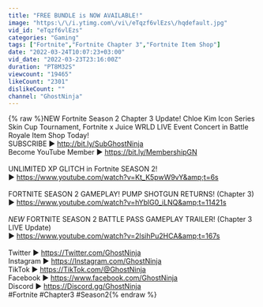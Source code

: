 ```yaml
---
title: "FREE BUNDLE is NOW AVAILABLE!"
image: "https:\/\/i.ytimg.com\/vi\/eTqzf6vlEzs\/hqdefault.jpg"
vid_id: "eTqzf6vlEzs"
categories: "Gaming"
tags: ["Fortnite","Fortnite Chapter 3","Fortnite Item Shop"]
date: "2022-03-24T10:07:23+03:00"
vid_date: "2022-03-23T23:16:00Z"
duration: "PT8M32S"
viewcount: "19465"
likeCount: "2301"
dislikeCount: ""
channel: "GhostNinja"
---
```

{% raw %}NEW Fortnite Season 2 Chapter 3 Update! Chloe Kim Icon Series Skin Cup Tournament, Fortnite x Juice WRLD LIVE Event Concert in Battle Royale Item Shop Today!<br />SUBSCRIBE ▶ <a rel="nofollow" target="blank" href="http://bit.ly/SubGhostNinja">http://bit.ly/SubGhostNinja</a><br />Become YouTube Member ▶ <a rel="nofollow" target="blank" href="https://bit.ly/MembershipGN">https://bit.ly/MembershipGN</a><br /><br />UNLIMITED XP GLITCH in Fortnite SEASON 2!<br />▶ <a rel="nofollow" target="blank" href="https://www.youtube.com/watch?v=Kt_K5pwW9vY&amp;t=6s">https://www.youtube.com/watch?v=Kt_K5pwW9vY&amp;t=6s</a><br /><br />FORTNITE SEASON 2 GAMEPLAY! PUMP SHOTGUN RETURNS! (Chapter 3)<br />▶ <a rel="nofollow" target="blank" href="https://www.youtube.com/watch?v=hYblG0_iLNQ&amp;t=11421s">https://www.youtube.com/watch?v=hYblG0_iLNQ&amp;t=11421s</a><br /><br />*NEW* FORTNITE SEASON 2 BATTLE PASS GAMEPLAY TRAILER! (Chapter 3 LIVE Update)<br />▶ <a rel="nofollow" target="blank" href="https://www.youtube.com/watch?v=2lsihPu2HCA&amp;t=167s">https://www.youtube.com/watch?v=2lsihPu2HCA&amp;t=167s</a><br /><br />Twitter ▶ <a rel="nofollow" target="blank" href="https://Twitter.com/GhostNinja">https://Twitter.com/GhostNinja</a><br />Instagram ▶ <a rel="nofollow" target="blank" href="https://Instagram.com/GhostNinja">https://Instagram.com/GhostNinja</a><br />TikTok ▶ <a rel="nofollow" target="blank" href="https://TikTok.com/@GhostNinja">https://TikTok.com/@GhostNinja</a><br />Facebook ▶ <a rel="nofollow" target="blank" href="https://www.facebook.com/GhostNinja">https://www.facebook.com/GhostNinja</a> <br />Discord ▶ <a rel="nofollow" target="blank" href="https://Discord.gg/GhostNinja">https://Discord.gg/GhostNinja</a><br />#Fortnite #Chapter3 #Season2{% endraw %}
